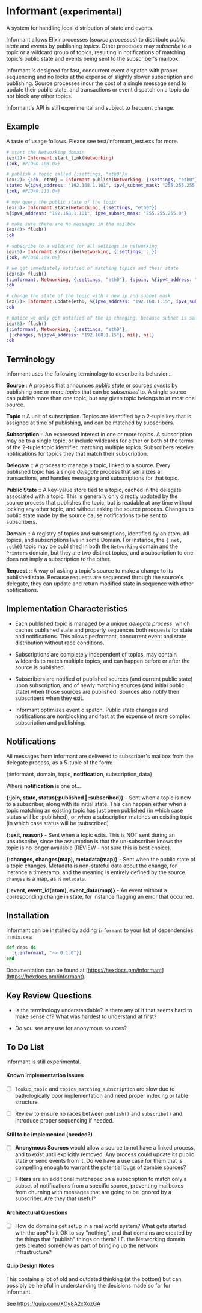 # Informant <small>(experimental)</small>

A system for handling local distribution of state and events.

Informant allows Elixir processes (_source processes_) to distribute _public state_ and _events_ by publishing _topics_.  Other processes may _subscribe_ to a topic or a wildcard group of topics, resulting in notifications of matching topic's public state and events being sent to the subscriber's mailbox.  

Informant is designed for fast, concurrent event dispatch with proper sequencing and no locks at the expense of slightly slower subscription and publishing.  Source processes incur the cost of a single message send to update their public state, and transactions or event dispatch on a topic do not block any other topics.  

Informant's API is still experimental and subject to frequent change.

## Example

A taste of usage follows.  Please see test/informant_test.exs for more.

```elixir
# start the Networking domain
iex(1)> Informant.start_link(Networking)
{:ok, #PID<0.108.0>}

# publish a topic called {:settings, "eth0"}x
iex(2)> {:ok, eth0} = Informant.publish(Networking, {:settings, "eth0"},
state: %{ipv4_address: "192.168.1.101", ipv4_subnet_mask: "255.255.255.0"})
{:ok, #PID<0.113.0>}

# now query the public state of the topic
iex(3)> Informant.state(Networking, {:settings, "eth0"})
%{ipv4_address: "192.168.1.101", ipv4_subnet_mask: "255.255.255.0"}

# make sure there are no messages in the mailbox
iex(4)> flush()
:ok

# subscribe to a wildcard for all settings in networking
iex(5)> Informant.subscribe(Networking, {:settings, :_})
{:ok, #PID<0.109.0>}

# we get immediately notified of matching topics and their state
iex(6)> flush()
{:informant, Networking, {:settings, "eth0"}, {:join, %{ipv4_address: "192.168.1.101", ipv4_subnet_mask: "255.255.255.0"}, :subscribed}, nil}
:ok

# change the state of the topic with a new ip and subnet mask
iex(7)> Informant.update(eth0, %{ipv4_address: "192.168.1.15", ipv4_subnet_mask: "255.255.255.0"})
:ok

# notice we only got notified of the ip changing, because subnet is same.
iex(8)> flush()
{:informant, Networking, {:settings, "eth0"},
 {:changes, %{ipv4_address: "192.168.1.15"}, nil}, nil}
:ok
```


## Terminology

Informant uses the following terminology to describe its behavior...

**Source** : A process that announces _public state_ or sources _events_ by publishing one or more _topics_ that can be _subscribed_ to.  A single source can publish more than one topic, but any given topic belongs to at most one source.

**Topic** :: A unit of subscription. Topics are identified by a 2-tuple key that is assigned at time of publishing, and can be matched by subscribers.  

**Subscription** :: An expressed interest in one or more topics.  A subscription may be to a single topic, or include wildcards for either or both of the terms of the 2-tuple topic identifier, matching multiple topics.  Subscribers receive notifications for topics they that match their subscription.

**Delegate** :: A process to manage a topic, linked to a source.  Every published topic has a single _delegate_ process that serializes all transactions, and handles messaging and subscriptions for that topic.

**Public State** :: A key-value store tied to a topic, cached in the delegate associated with a topic.  This is generally only directly updated by the source process that publishes the topic, but is readable at any time without locking any other topic, and without asking the source process.   Changes to public state made by the source cause notifications to be sent to subscribers.

**Domain** :: A registry of topics and subscriptions, identified by an atom. All topics, and subscriptions live in some Domain.   For instance, the `{:net, :eth0}` topic may be published in both the `Networking` domain and the `Printers` domain, but they are two distinct topics, and a subscription to one does not imply a subscription to the other.  

**Request** :: A way of asking a topic's source to make a change to its published state.  Because requests are sequenced through the source's delegate, they can update and return modified state in sequence with other notifications.

## Implementation Characteristics

- Each published topic is managed by a unique _delegate process_, which caches published state and properly sequences both requests for state and notifications.  This allows performant, concurrent event and state distribution without race conditions.

- Subscriptions are completely independent of topics, may contain wildcards to match multiple topics, and can happen before or after the source is published.

- Subscribers are notified of published sources (and current public state) upon subscription, and of newly matching sources (and initial public state)
when those sources are published. Sources also notify their subscribers when
they exit.

- Informant optimizes event dispatch. Public state changes and notifications are nonblocking and fast at the expense of more complex subscription and publishing.

## Notifications

All messages from informant are delivered to subscriber's mailbox from the
delegate process, as a 5-tuple of the form:

{:informant, domain, topic, **notification**, subscription_data}

Where **notification** is one of...

**{:join, state, status(:published | :subscribed)}** - Sent when a topic is new to a subscriber, along with its initial state.  This can happen either when a topic matching an existing topic has just been published (in which case status will be :published), or when a subscription matches an existing topic (in which case status will be :subscribed)

**{:exit, reason}** - Sent when a topic exits.  This is NOT sent during an unsubscribe, since the assumption is that the un-subscriber knows the topic is no longer available (REVIEW - not sure this is best choice).

**{:changes, changes(map), metadata(map)}** - Sent when the public state of a topic changes.  Metadata is non-stateful data about the change, for instance a timestamp, and the meaning is entirely defined by the source.  `changes` is a map, as is `metadata`.

**{:event, event_id(atom), event_data(map)}** - An event without a corresponding change in state, for instance flagging an error that occurred.

## Installation

Informant can be installed by adding `informant` to your list of dependencies in `mix.exs`:

```elixir
def deps do
  [{:informant, "~> 0.1.0"}]
end
```
Documentation can be found at [https://hexdocs.pm/informant](https://hexdocs.pm/informant).

## Key Review Questions

- Is the terminology understandable?  Is there any of it that seems hard to make sense of?  What was hardest to understand at first?

- Do you see any use for anonymous sources?

## To Do List

Informant is still experimental.

#### Known implementation issues

- [ ] `lookup_topic` and `topics_matching_subscription` are slow due to pathologically poor implementation and need proper indexing or table structure.

- [ ] Review to ensure no races between `publish()` and `subscribe()` and introduce proper sequencing if needed.

#### Still to be implemented (needed?)

- [ ] **Anonymous Sources** would allow a source to not have a linked process, and to exist until explicitly removed.  Any process could update its public state or send events from it.  Do we have a use case for them that is compelling enough to warrant the potential bugs of zombie sources?

- [ ] **Filters** are an additional matchspec on a subscription to match only a subset of notifications from a specific source, preventing mailboxes from churning with messages that are going to be ignored by a subscriber.  Are they that useful?

#### Architectural Questions

- [ ] How do domains get setup in a real world system?  What gets started
with the app?  Is it OK to say "nothing", and that domains are created by the things that "publish" things on them?  I.E. the Networking domain gets created somehow as part of bringing up the network infrastructure?

#### Quip Design Notes

This contains a lot of old and outdated thinking (at the bottom) but can possibly be helpful in understanding the decisions made so far for Informant.

See  https://quip.com/XOy8A2xXozGA  
